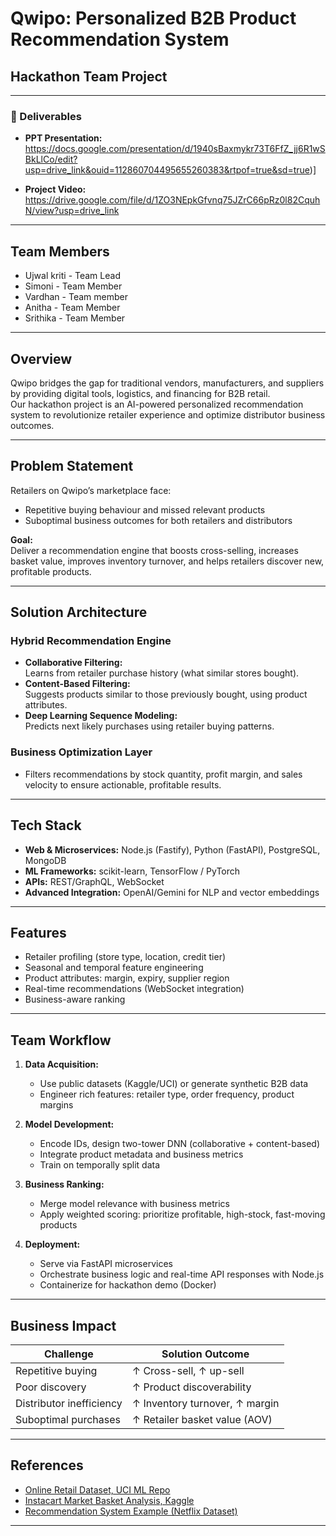 # Qwipo: Personalized B2B Product Recommendation System

## Hackathon Team Project

---

### 📎 Deliverables

- **PPT Presentation:**  
https://docs.google.com/presentation/d/1940sBaxmykr73T6FfZ_jj6R1wSBkLlCo/edit?usp=drive_link&ouid=112860704495655260383&rtpof=true&sd=true)]

- **Project Video:**  
  https://drive.google.com/file/d/1ZO3NEpkGfvnq75JZrC66pRz0l82CquhN/view?usp=drive_link

---

## Team Members

<!-- Add your team members and roles here -->
- Ujwal kriti - Team Lead
- Simoni - Team Member
- Vardhan - Team member
- Anitha - Team Member
- Srithika - Team Member

---

## Overview

Qwipo bridges the gap for traditional vendors, manufacturers, and suppliers by providing digital tools, logistics, and financing for B2B retail.  
Our hackathon project is an AI-powered personalized recommendation system to revolutionize retailer experience and optimize distributor business outcomes.

---

## Problem Statement

Retailers on Qwipo’s marketplace face:
- Repetitive buying behaviour and missed relevant products
- Suboptimal business outcomes for both retailers and distributors

**Goal:**  
Deliver a recommendation engine that boosts cross-selling, increases basket value, improves inventory turnover, and helps retailers discover new, profitable products.

---

## Solution Architecture

### Hybrid Recommendation Engine

- **Collaborative Filtering:**  
  Learns from retailer purchase history (what similar stores bought).
- **Content-Based Filtering:**  
  Suggests products similar to those previously bought, using product attributes.
- **Deep Learning Sequence Modeling:**  
  Predicts next likely purchases using retailer buying patterns.

### Business Optimization Layer

- Filters recommendations by stock quantity, profit margin, and sales velocity to ensure actionable, profitable results.

---

## Tech Stack

- **Web & Microservices:** Node.js (Fastify), Python (FastAPI), PostgreSQL, MongoDB
- **ML Frameworks:** scikit-learn, TensorFlow / PyTorch
- **APIs:** REST/GraphQL, WebSocket
- **Advanced Integration:** OpenAI/Gemini for NLP and vector embeddings

---

## Features

- Retailer profiling (store type, location, credit tier)
- Seasonal and temporal feature engineering
- Product attributes: margin, expiry, supplier region
- Real-time recommendations (WebSocket integration)
- Business-aware ranking

---

## Team Workflow

1. **Data Acquisition:**  
   - Use public datasets (Kaggle/UCI) or generate synthetic B2B data
   - Engineer rich features: retailer type, order frequency, product margins

2. **Model Development:**  
   - Encode IDs, design two-tower DNN (collaborative + content-based)
   - Integrate product metadata and business metrics
   - Train on temporally split data

3. **Business Ranking:**  
   - Merge model relevance with business metrics
   - Apply weighted scoring: prioritize profitable, high-stock, fast-moving products

4. **Deployment:**  
   - Serve via FastAPI microservices
   - Orchestrate business logic and real-time API responses with Node.js
   - Containerize for hackathon demo (Docker)

---

## Business Impact

| Challenge                 | Solution Outcome                                   |
|---------------------------|---------------------------------------------------|
| Repetitive buying         | ↑ Cross-sell, ↑ up-sell                           |
| Poor discovery            | ↑ Product discoverability                         |
| Distributor inefficiency  | ↑ Inventory turnover, ↑ margin                    |
| Suboptimal purchases      | ↑ Retailer basket value (AOV)                     |

---

## References

- [Online Retail Dataset, UCI ML Repo](https://archive.ics.uci.edu/ml/datasets/Online+Retail)
- [Instacart Market Basket Analysis, Kaggle](https://www.kaggle.com/datasets/instacart/market-basket-analysis)
- [Recommendation System Example (Netflix Dataset)](https://amanxai.com/2025/06/17/recommendation-system-using-python-and-tensorflow/)

---
